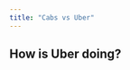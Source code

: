 ```yaml
---
title: "Cabs vs Uber"
---
```


## How is Uber doing?



<img src="https://gt987.github.io/assets/images/CabsVsUber/time.png" alt="">



<img src="https://gt987.github.io/assets/images/CabsVsUber/price.png" alt="">
